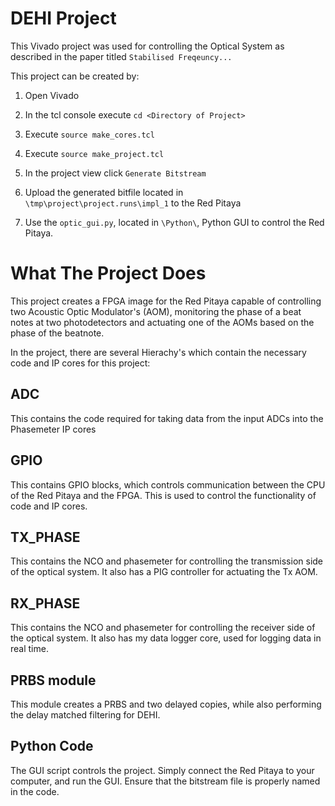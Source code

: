 # DEHI Project

This Vivado project was used for controlling the Optical System as described in the paper titled `Stabilised Freqeuncy...`	
	
	
This project can be created by:

1. Open Vivado

2. In the tcl console execute `cd <Directory of Project>`

3. Execute `source make_cores.tcl`

4. Execute `source make_project.tcl`

5. In the project view click `Generate Bitstream`

6. Upload the generated bitfile located in `\tmp\project\project.runs\impl_1` to the Red Pitaya

7. Use the `optic_gui.py`, located in `\Python\`, Python GUI to control the Red Pitaya. 

# What The Project Does

This project creates a FPGA image for the Red Pitaya capable of controlling two Acoustic Optic Modulator's (AOM), monitoring the phase of a beat notes at two photodetectors and actuating one of the AOMs based on the phase of the beatnote. 

In the project, there are several Hierachy's which contain the necessary code and IP cores for this project:

## ADC

This contains the code required for taking data from the input ADCs into the Phasemeter IP cores

## GPIO

This contains GPIO blocks, which controls communication between the CPU of the Red Pitaya and the FPGA. This is used to control the functionality of code and IP cores.

## TX_PHASE

This contains the NCO and phasemeter for controlling the transmission side of the optical system. It also has a PIG controller for actuating the Tx AOM.

## RX_PHASE

This contains the NCO and phasemeter for controlling the receiver side of the optical system. It also has my data logger core, used for logging data in real time.

## PRBS module

This module creates a PRBS and two delayed copies, while also performing the delay matched filtering for DEHI.

## Python Code

The GUI script controls the project. Simply connect the Red Pitaya to your computer, and run the GUI. Ensure that the bitstream file is properly named in the code. 